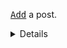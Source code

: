 <kbd>[Add](https://github.com/pmndrs/pmndrs.github.io/new/main/data/blog?filename=hi.mdx)</kbd> a post.

<details>

  This repo will be [`rsync`](.github/workflows/pages.yml)ed to a copy of [`pmndrs/tailwind-nextjs-starter-blog`](https://github.com/pmndrs/tailwind-nextjs-starter-blog) and deployed to GihHub Pages.
  
</details>
